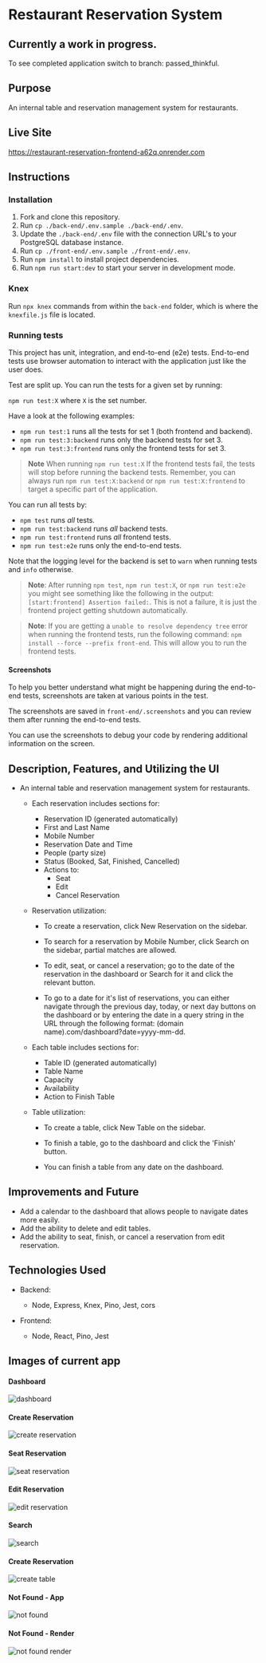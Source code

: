 # Restaurant Reservation System

## Currently a work in progress.

To see completed application switch to branch: passed_thinkful.

## Purpose

An internal table and reservation management system for restaurants.

## Live Site

https://restaurant-reservation-frontend-a62q.onrender.com

## Instructions

### Installation

1. Fork and clone this repository.
1. Run `cp ./back-end/.env.sample ./back-end/.env`.
1. Update the `./back-end/.env` file with the connection URL's to your PostgreSQL database instance.
1. Run `cp ./front-end/.env.sample ./front-end/.env`.
1. Run `npm install` to install project dependencies.
1. Run `npm run start:dev` to start your server in development mode.

### Knex

Run `npx knex` commands from within the `back-end` folder, which is where the `knexfile.js` file is located.

### Running tests

This project has unit, integration, and end-to-end (e2e) tests.
End-to-end tests use browser automation to interact with the application just like the user does.

Test are split up. You can run the tests for a given set by running:

`npm run test:X` where `X` is the set number.

Have a look at the following examples:

- `npm run test:1` runs all the tests for set 1 (both frontend and backend).
- `npm run test:3:backend` runs only the backend tests for set 3.
- `npm run test:3:frontend` runs only the frontend tests for set 3.

> **Note** When running `npm run test:X` If the frontend tests fail, the tests will stop before running the backend tests. Remember, you can always run `npm run test:X:backend` or `npm run test:X:frontend` to target a specific part of the application.

You can run all tests by:

- `npm test` runs _all_ tests.
- `npm run test:backend` runs _all_ backend tests.
- `npm run test:frontend` runs _all_ frontend tests.
- `npm run test:e2e` runs only the end-to-end tests.

Note that the logging level for the backend is set to `warn` when running tests and `info` otherwise.

> **Note**: After running `npm test`, `npm run test:X`, or `npm run test:e2e` you might see something like the following in the output: `[start:frontend] Assertion failed:`. This is not a failure, it is just the frontend project getting shutdown automatically.

> **Note**: If you are getting a `unable to resolve dependency tree` error when running the frontend tests, run the following command: `npm install --force --prefix front-end`. This will allow you to run the frontend tests.

#### Screenshots

To help you better understand what might be happening during the end-to-end tests, screenshots are taken at various points in the test.

The screenshots are saved in `front-end/.screenshots` and you can review them after running the end-to-end tests.

You can use the screenshots to debug your code by rendering additional information on the screen.

## Description, Features, and Utilizing the UI

- An internal table and reservation management system for restaurants.

  - Each reservation includes sections for:

    - Reservation ID (generated automatically)
    - First and Last Name
    - Mobile Number
    - Reservation Date and Time
    - People (party size)
    - Status (Booked, Sat, Finished, Cancelled)
    - Actions to:
      - Seat
      - Edit
      - Cancel Reservation

  - Reservation utilization:

    - To create a reservation, click New Reservation on the sidebar.

    - To search for a reservation by Mobile Number, click Search on the sidebar, partial matches are allowed.

    - To edit, seat, or cancel a reservation; go to the date of the reservation in the dashboard or Search for it and click the relevant button.

    - To go to a date for it's list of reservations, you can either navigate through the previous day, today, or next day buttons on the dashboard or by entering the date in a query string in the URL through the following format: (domain name).com/dashboard?date=yyyy-mm-dd.

  - Each table includes sections for:

    - Table ID (generated automatically)
    - Table Name
    - Capacity
    - Availability
    - Action to Finish Table

  - Table utilization:

    - To create a table, click New Table on the sidebar.

    - To finish a table, go to the dashboard and click the 'Finish' button.

    - You can finish a table from any date on the dashboard.

## Improvements and Future

- Add a calendar to the dashboard that allows people to navigate dates more easily.
- Add the ability to delete and edit tables.
- Add the ability to seat, finish, or cancel a reservation from edit reservation.

## Technologies Used

- Backend:

  - Node, Express, Knex, Pino, Jest, cors

- Frontend:

  - Node, React, Pino, Jest

## Images of current app

#### Dashboard

![dashboard](images/dashboard.png)

#### Create Reservation

![create reservation](images/create_reservation.png)

#### Seat Reservation

![seat reservation](images/seat_reservation.png)

#### Edit Reservation

![edit reservation](images/edit_reservation.png)

#### Search

![search](images/search.png)

#### Create Reservation

![create table](images/create_table.png)

#### Not Found - App

![not found](images/not_found.png)

#### Not Found - Render

![not found render](images/not_found_render.png)
